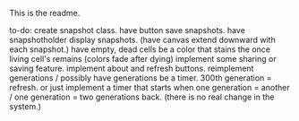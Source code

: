 This is the readme.

to-do:
    create snapshot class.
    have button save snapshots.
    have snapshotholder display snapshots. (have canvas extend downward with each snapshot.)
    have empty, dead cells be a color that stains
        the once living cell's remains (colors fade after dying)
    implement some sharing or saving feature.
    implement about and refresh buttons.
    reimplement generations / possibly have generations be a timer. 300th generation = refresh. or just implement a timer that starts when one generation = another / one generation = two generations back. (there is no real change in the system.)
